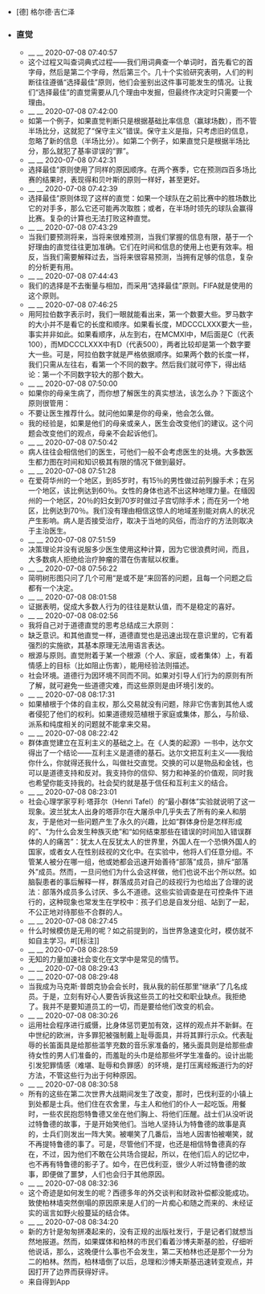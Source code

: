 - [德] 格尔德·吉仁泽
- ### 直觉
    - __ __ 2020-07-08 07:40:57
    - 这个过程又叫查词典式过程——我们用词典查一个单词时，首先看它的首字母，然后是第二个字母，然后第三个。几十个实验研究表明，人们的判断往往遵循“选择最佳”原则，他们会鉴别出这件事可能发生的情况。让我们“选择最佳”的直觉需要从几个理由中发掘，但最终作决定时只需要一个理由。
    - __ __ 2020-07-08 07:42:00
    - 如第一个例子，如果直觉判断只是根据基础比率信息（赢球场数），而不管半场比分，这就犯了“保守主义”错误。保守主义是指，只考虑旧的信息，忽略了新的信息（半场比分）。如第二个例子，如果直觉只是根据半场比分，那么就犯了基率谬误的“罪”。
    - __ __ 2020-07-08 07:42:31
    - 选择最佳”原则使用了同样的原因顺序。在两个赛季，它在预测四百多场比赛的结果时，表现得和贝叶斯的原则一样好，甚至更好。
    - __ __ 2020-07-08 07:42:39
    - 选择最佳”原则体现了这样的直觉：如果一个球队在之前比赛中的胜场数比它的对手多，那么它还可能再次取胜；或者，在半场时领先的球队会赢得比赛。复杂的计算也无法打败这种直觉。
    - __ __ 2020-07-08 07:43:29
    - 当我们要预测将来，当将来很难预测，当我们掌握的信息有限，基于一个好理由的直觉往往更加准确。它们在时间和信息的使用上也更有效率。相反，当我们需要解释过去，当将来很容易预测，当拥有足够的信息，复杂的分析更有用。
    - __ __ 2020-07-08 07:44:43
    - 我们的选择是不去衡量与相加，而采用“选择最佳”原则。FIFA就是使用的这个原则。
    - __ __ 2020-07-08 07:46:25
    - 用阿拉伯数字表示时，我们一眼就能看出来，第一个数要大些。罗马数字的大小并不是看它的长度和顺序。如果看长度，MDCCCLXXX要大一些，事实并非如此。如果看顺序，从左到右，在MCMXI中，M后面是C（代表100），而MDCCCLXXX中有D（代表500），两者比较却是第一个数字要大一些。可是，阿拉伯数字就是严格依据顺序。如果两个数的长度一样，我们只需从左往右，看第一个不同的数字。然后我们就可停下，得出结论：第一个不同数字较大的那个数大。
    - __ __ 2020-07-08 07:50:00
    - 如果你的母亲生病了，而你想了解医生的真实想法，该怎么办？下面这个原则很管用：
    - 不要让医生推荐什么。就问他如果是你的母亲，他会怎么做。
    - 我的经验是，如果是他们的母亲或亲人，医生会改变他们的建议。这个问题会改变他们的观点，母亲不会起诉他们。
    - __ __ 2020-07-08 07:50:42
    - 病人往往会相信他们的医生，可他们一般不会考虑医生的处境。大多数医生都力图在时间和知识极其有限的情况下做到最好。
    - __ __ 2020-07-08 07:51:28
    - 在爱荷华州的一个地区，到85岁时，有15％的男性做过前列腺手术；在另一个地区，该比例达到60％。女性的身体也逃不出这种地理力量。在缅因州的一个地区，20％的妇女到70岁时做过子宫切除手术；而在另一个地区，比例达到70％。我们没有理由相信这惊人的地域差别能对病人的状况产生影响。病人是否接受治疗，取决于当地的风俗，而治疗的方法则取决于主治医生。
    - __ __ 2020-07-08 07:51:59
    - 决策理论并没有说服多少医生使用这种计算，因为它很浪费时间，而且，大多数病人拒绝给治疗肿瘤的潜在伤害赋以权重。
    - __ __ 2020-07-08 07:56:22
    - 简明树形图只问了几个可用“是或不是”来回答的问题，且每一个问题之后都有一个决定。
    - __ __ 2020-07-08 08:01:58
    - 证据表明，促成大多数人行为的往往是默认值，而不是稳定的喜好。
    - __ __ 2020-07-08 08:02:56
    - 我将自己对于道德直觉的思考总结成三大原则：
    - 缺乏意识。和其他直觉一样，道德直觉也是迅速出现在意识里的，它有着强烈的实施欲，其基本原理无法用语言表达。
    - 根源与原则。直觉附着于某一个根源（个人、家庭，或者集体）上，有着情感上的目标（比如阻止伤害），能用经验法则描述。
    - 社会环境。道德行为因环境不同而不同。如果对引导人们行为的原则有所了解，就可避免一些道德灾难，而这些原则是由环境引发的。
    - __ __ 2020-07-08 08:17:31
    - 如果植根于个体的自主权，那么交易就没有问题，除非它伤害到其他人或者侵犯了他们的权利。如果道德规范植根于家庭或集体，那么，与阶级、派系和纯度相关的问题就不能拿来交易。
    - __ __ 2020-07-08 08:22:42
    - 群体直觉建立在互利主义的基础之上。在《人类的起源》一书中，达尔文得出了一个结论——互利主义是道德的基石。达尔文把互利主义——我给你什么，你就得还我什么，叫做社交直觉。交换的可以是物品和金钱，也可以是道德支持和反对。我支持你的信仰、努力和神圣的价值观，同时我也希望你能支持我的。社会契约就是基于信任和互利主义的结合。
    - __ __ 2020-07-08 08:23:01
    - 社会心理学家亨利·塔菲尔（Henri Tafel）的“最小群体”实验就说明了这一现象。波兰犹太人出身的塔菲尔在大屠杀中几乎失去了所有的亲人和朋友，于是他对一些问题产生了永久的兴趣，比如“群体身份是怎样形成的”、“为什么会发生种族灭绝”和“如何结束那些在错误的时间加入错误群体的人的痛苦”：犹太人在反犹太人的世界里，外国人在一个恐惧外国人的国家，或者女人在性别歧视的文化中。在实验中，他将人们任意分组。不管某人被分在哪一组，他或她都会迅速开始善待“部落”成员，排斥“部落外”成员。然而，一旦问他们为什么会这样做，他们也说不出个所以然。如脑裂患者的事后解释一样，群落成员对自己的歧视行为也给出了合理的说法：部落外成员多么讨厌、多么不道德。这些实验调查是在可控条件下进行的，这种现象也常发生在学校中：孩子们总是自发分组、站到了一起，不公正地对待那些不合群的人。
    - __ __ 2020-07-08 08:27:45
    - 什么时候模仿是无用的呢？如之前提到的，当世界急速变化时，模仿就不如自主学习。#[[标注]]
    - __ __ 2020-07-08 08:28:59
    - 无知的力量加速社会变化在文学中是常见的情节。
    - __ __ 2020-07-08 08:29:43
    - __ __ 2020-07-08 08:29:48
    - 当我成为马克斯·普朗克协会会长时，我从我的前任那里“继承”了几名成员。于是，立刻有好心人要告诉我这些员工的社交和职业缺点。我拒绝了。我并不是要知道员工的一切，而是要给他们改变的机会。
    - __ __ 2020-07-08 08:30:26
    - 运用社会程序进行威慑，比身体惩罚更加有效，这样的观点并不新鲜。在中世纪的欧洲，许多罪犯被强制戴上耻辱面具，并将其罪行示众。代表耻辱的长笛面具是给那些滥竽充数的音乐家准备的，猪头面具则是给那些虐待女性的男人们准备的，而羞耻的头巾是给那些坏学生准备的。设计出能引发犯罪情感（难堪、耻辱和负罪感）的环境，是打压离经叛道行为的好方法，不管这些行为出于何种原因。
    - __ __ 2020-07-08 08:30:58
    - 所有的这些在第二次世界大战期间发生了改变，那时，巴伐利亚的小镇上到处都是士兵。他们住在农舍里，与主人和他们的仆人一起吃饭。用餐时，一些农民抱怨特鲁德又坐在他们胸上、将他们压醒。战士们从没听说过特鲁德的故事，于是开始笑他们。当地人坚持认为特鲁德的故事是真的，士兵们则发出一阵大笑。被嘲笑了几番后，当地人因害怕被嘲笑，就不再提特鲁德的事了。可是，尽管他们不提，也还是相信特鲁德真的存在，不过，因为他们不敢在公共场合提起，所以，在他们后人的记忆中，也不再有特鲁德的影子了。如今，在巴伐利亚，很少人听过特鲁德的故事，即便做了噩梦，人们也会归于其他原因。
    - __ __ 2020-07-08 08:32:36
    - 这个奇迹是如何发生的呢？西德多年的外交谈判和财政补偿都没能成功。致使柏林墙突然倒塌的原因原来是人们的一片痴心和随之而来的、未经证实的谣言如野火般蔓延的结合体。
    - __ __ 2020-07-08 08:34:20
    - 新的方针是匆匆拼凑起来的，没有正规的出版社发行，于是记者们就想当然地报道。然而，如果媒体和柏林的市民们看着沙博夫斯基的脸，仔细听他说话，那么，这晚便什么事也不会发生，第二天柏林也还是那个一分为二的柏林。然而，柏林墙倒了以后，总理和沙博夫斯基迅速转变观点，并因打开了边界而获得好评。
    - 来自得到App
